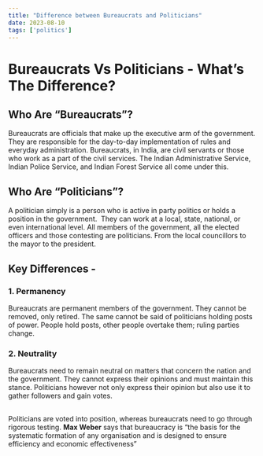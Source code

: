 ```yaml
---
title: "Difference between Bureaucrats and Politicians"
date: 2023-08-10
tags: ['politics']
---
```

# Bureaucrats Vs Politicians - What’s The Difference?

## Who Are “Bureaucrats”?
Bureaucrats are officials that make up the executive arm of the government. They are responsible for the day-to-day implementation of rules and everyday administration. Bureaucrats, in India, are civil servants or those who work as a part of the civil services. The Indian Administrative Service, Indian Police Service, and Indian Forest Service all come under this. 

## Who Are “Politicians”?
A politician simply is a person who is active in party politics or holds a position in the government.  They can work at a local, state, national, or even international level. All members of the government, all the elected officers and those contesting are politicians. From the local councillors to the mayor to the president. 
  
## Key Differences -

### 1. **Permanency**
Bureaucrats are permanent members of the government. They cannot be removed, only retired. The same cannot be said of politicians holding posts of power. People hold posts, other people overtake them; ruling parties change.     
### 2. **Neutrality**
Bureaucrats need to remain neutral on matters that concern the nation and the government. They cannot express their opinions and must maintain this stance. Politicians however not only express their opinion but also use it to gather followers and gain votes.  

##

Politicians are voted into position, whereas bureaucrats need to go through rigorous testing. **Max Weber** says that bureaucracy is “the basis for the systematic formation of any organisation and is designed to ensure efficiency and economic effectiveness”